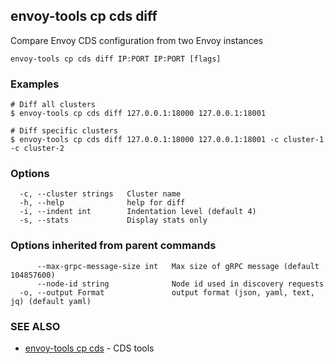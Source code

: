 ## envoy-tools cp cds diff

Compare Envoy CDS configuration from two Envoy instances

```
envoy-tools cp cds diff IP:PORT IP:PORT [flags]
```

### Examples

```
# Diff all clusters
$ envoy-tools cp cds diff 127.0.0.1:18000 127.0.0.1:18001

# Diff specific clusters
$ envoy-tools cp cds diff 127.0.0.1:18000 127.0.0.1:18001 -c cluster-1 -c cluster-2

```

### Options

```
  -c, --cluster strings   Cluster name
  -h, --help              help for diff
  -i, --indent int        Indentation level (default 4)
  -s, --stats             Display stats only
```

### Options inherited from parent commands

```
      --max-grpc-message-size int   Max size of gRPC message (default 104857600)
      --node-id string              Node id used in discovery requests
  -o, --output Format               output format (json, yaml, text, jq) (default yaml)
```

### SEE ALSO

* [envoy-tools cp cds](envoy-tools_cp_cds.md)	 - CDS tools

